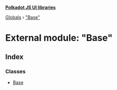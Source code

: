**[Polkadot JS UI libraries](../README.md)**

[Globals](../globals.md) › [&quot;Base&quot;](_base_.md)

# External module: "Base"

## Index

### Classes

* [Base](../classes/_base_.base.md)